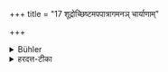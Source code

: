 +++
title = "17 शूद्रोच्छिष्टमपपात्रागमनञ् चार्याणाम्"

+++

<details><summary>Bühler</summary>

17. Eating what is left by a Śūdra, the cohabitation of Aryans with Apapātra women.
</details>

<details><summary>हरदत्त-टीका</summary>

## सूत्रम्
शद्रोच्छिष्टमपपात्रगमनं चाऽऽर्याणाम् ॥ १७ ॥  
### टिप्पनी
शूद्रोच्छिष्टं भुक्तमार्याणां त्रैवर्णिकानामशुचिकरम् । अपपात्राः प्रतिलोमस्त्रियः तासां च गमनम् ॥ १७॥
</details>
